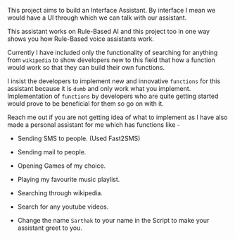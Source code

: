 This project aims to build an Interface Assistant. By interface I mean we would
have a UI through which we can talk with our assistant. 

This assistant works on Rule-Based AI and this project too in one way shows you how
Rule-Based voice assistants work.

Currently I have included only the functionality of searching for anything from
`wikipedia` to show developers new to this field that how a function would work
so that they can build their own functions. 

I insist the developers to implement new and innovative `functions` for this
assistant because it is `dumb` and only work what you implement. Implementation
of `functions` by developers who are quite getting started would prove to be
beneficial for them so go on with it.

Reach me out if you are not getting idea of what to implement as I have also
made a personal assistant for me which has functions like -
- Sending SMS to people. (Used Fast2SMS)
- Sending mail to people.
- Opening Games of my choice.
- Playing my favourite music playlist.
- Searching through wikipedia.
- Search for any youtube videos.


- Change the name `Sarthak` to your name in the Script to make your assistant greet to you.